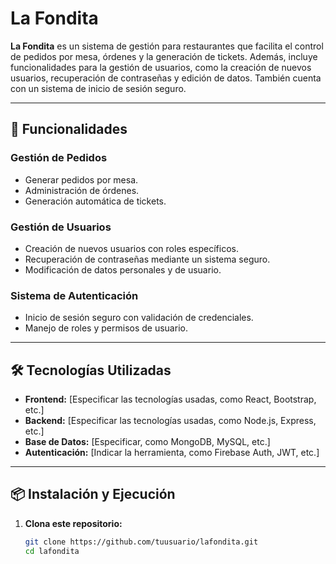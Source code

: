 # La Fondita

**La Fondita** es un sistema de gestión para restaurantes que facilita el control de pedidos por mesa, órdenes y la generación de tickets. Además, incluye funcionalidades para la gestión de usuarios, como la creación de nuevos usuarios, recuperación de contraseñas y edición de datos. También cuenta con un sistema de inicio de sesión seguro.

---

## 🚀 Funcionalidades

### Gestión de Pedidos
- Generar pedidos por mesa.
- Administración de órdenes.
- Generación automática de tickets.

### Gestión de Usuarios
- Creación de nuevos usuarios con roles específicos.
- Recuperación de contraseñas mediante un sistema seguro.
- Modificación de datos personales y de usuario.

### Sistema de Autenticación
- Inicio de sesión seguro con validación de credenciales.
- Manejo de roles y permisos de usuario.

---

## 🛠️ Tecnologías Utilizadas

- **Frontend:** [Especificar las tecnologías usadas, como React, Bootstrap, etc.]
- **Backend:** [Especificar las tecnologías usadas, como Node.js, Express, etc.]
- **Base de Datos:** [Especificar, como MongoDB, MySQL, etc.]
- **Autenticación:** [Indicar la herramienta, como Firebase Auth, JWT, etc.]

---

## 📦 Instalación y Ejecución

1. **Clona este repositorio:**
   ```bash
   git clone https://github.com/tuusuario/lafondita.git
   cd lafondita

